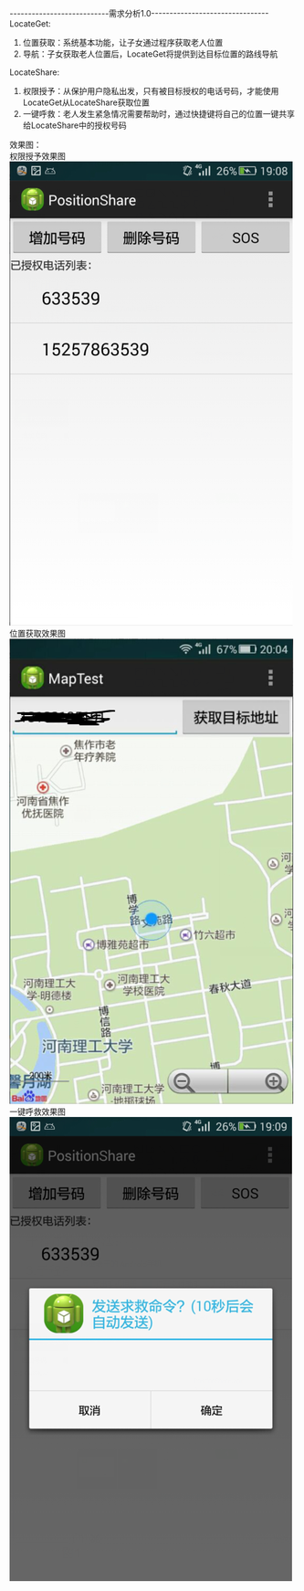 ---------------------------需求分析1.0--------------------------------    
LocateGet:    
1.	位置获取：系统基本功能，让子女通过程序获取老人位置    
2.	导航：子女获取老人位置后，LocateGet将提供到达目标位置的路线导航    
    
LocateShare:    
1.	权限授予：从保护用户隐私出发，只有被目标授权的电话号码，才能使用LocateGet从LocateShare获取位置    
2.	一键呼救：老人发生紧急情况需要帮助时，通过快捷键将自己的位置一键共享给LocateShare中的授权号码    
    
效果图：    
权限授予效果图    
![权限授予](PhoneSet.png)  
位置获取效果图    
![位置获取](LocateGet.png)   
一键呼救效果图    
![一键呼救](SOS.png)    
